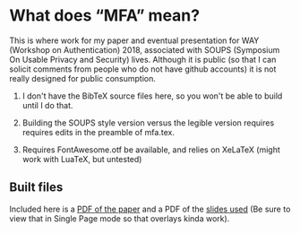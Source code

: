 # What does “MFA” mean?

This is where work for my paper and eventual presentation for WAY (Workshop on Authentication) 2018, associated with SOUPS (Symposium On Usable Privacy and Security) lives. Although it is public (so that I can
solicit comments from people who do not have github accounts) it is not really designed for public consumption.

1. I don't have the BibTeX source files here, so you won't be able to build until I do that.

2. Building the SOUPS style version versus the legible version requires requires edits in the preamble of mfa.tex.

3. Requires FontAwesome.otf be available, and relies on XeLaTeX (might work with LuaTeX, but untested)

## Built files

Included here is a [PDF of the paper](mfa.pdf) and a PDF of the [slides used](MFA-presentation.pdf) (Be sure to view that in Single Page mode so that overlays kinda work).

